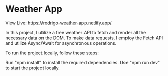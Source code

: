# Weather App

View Live: https://rodrigo-weather-app.netlify.app/

In this project, I utilize a free weather API to fetch and render all the necessary data on the DOM. To make data requests, I employ the Fetch API and utilize Async/Await for asynchronous operations.

To run the project locally, follow these steps:

Run "npm install" to install the required dependencies.
Use "npm run dev" to start the project locally.
